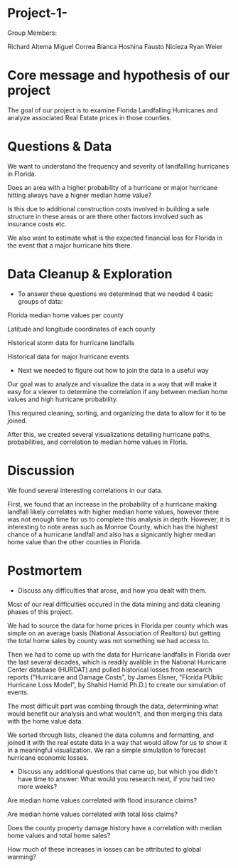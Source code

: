 # Project-1-

Group Members:

Richard Altema
Miguel Correa
Bianca Hoshina
Fausto Nicieza
Ryan Weier

# Core message and hypothesis of our project

The goal of our project is to examine Florida Landfalling Hurricanes and analyze associated Real Estate prices in those counties.

# Questions & Data

We want to understand the frequency and severity of landfalling hurricanes in Florida.

Does an area with a higher probability of a hurricane or major hurricane hitting always have a higner median home value?

Is this due to additional construction costs involved in building a safe structure in these areas or are there other factors involved such as insurance costs etc.

We also want to estimate what is the expected financial loss for Florida in the event that a major hurricane hits there.

# Data Cleanup & Exploration

* To answer these questions we determined that we needed 4 basic groups of data:

Florida median home values per county

Latitude and longitude coordinates of each county

Historical storm data for hurricane landfalls

Historical data for major hurricane events

* Next we needed to figure out how to join the data in a useful way

Our goal was to analyze and visualize the data in a way that will make it easy for a viewer to determine the correlation if any between median home values and high hurricane probability.

This required cleaning, sorting, and organizing the data to allow for it to be joined.

After this, we created several visualizations detailing hurricane paths, probabilities, and correlation to median home values in Floria.


# Discussion

 We found several interesting correlations in our data.
 
 First, we found that an increase in the probability of a hurricane making landfall likely correlates with higher median home values, however there was not enough time for us to complete this analysis in depth. However, it is interesting to note areas such as  Monroe County, which has the highest chance of a hurricane landfall and also has a signicantly higher median home value than the other counties in Florida.

# Postmortem

  * Discuss any difficulties that arose, and how you dealt with them.
  
 Most of our real difficulties occured in the data mining and data cleaning phases of this project.
 
 We had to source the data for home prices in Florida per county which was simple on an average basis (National Association of Realtors) but getting the total home sales by county was not something we had access to.
 
 Then we had to come up with the data for Hurricane landfalls in Florida over the last several decades, which is readily avalible in the National Hurricane Center database (HURDAT) and pulled historical losses from research reports ("Hurricane and Damage Costs", by James Elsner, "Florida PUblic Hurricane Loss Model", by Shahid Hamid Ph.D.) to create our simulation of events.
 
 The most difficult part was combing through the data, determining what would benefit our analysis and what wouldn't, and then merging this data with the home value data.
 
 We sorted through lists, cleaned the data columns and formatting, and joined it with the real estate data in a way that would allow for us to show it in a meaningful visualization. We ran a simple simulation to forecast hurricane economic losses. 
  
  * Discuss any additional questions that came up, but which you didn't have time to answer: What would you research next, if you had two more weeks?
  
  Are median home values correlated with flood insurance claims?
  
  Are median home values correlated with total loss claims?
  
  Does the county property damage history have a correlation with median home values and total home sales?
  
  How much of these increases in losses can be attributed to global warming?
  
  
